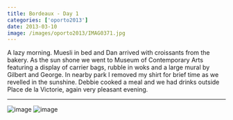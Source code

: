 ```yaml
---
title: Bordeaux - Day 1
categories: ['oporto2013']
date: 2013-03-10
image: /images/oporto2013/IMAG0371.jpg
---
```


A lazy morning. Muesli in bed and Dan arrived with croissants from the bakery. As the sun shone we went to Museum of Contemporary Arts featuring a display of carrier bags, rubble in woks and a large mural by Gilbert and George. In nearby park I removed my shirt for brief time as we revelled in the sunshine. Debbie cooked a meal and we had drinks outside Place de la Victorie, again very pleasant evening.

---

![image](/images/oporto2013/IMAG0371.jpg)
![image](/images/oporto2013/IMAG0372.jpg)